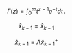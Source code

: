 $$
\Gamma(z) = \int_0^\infty t^{z-1}e^{-t}dt\,.
$$

$$
{\hat{x}_{k-1}} = \hat{x}_{k-1}
$$

$${\hat{x}_{k-1}} = {{A}\hat{x}_{k-1}^+}$$
